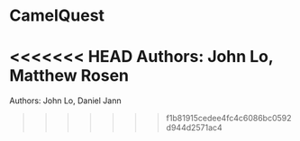 # CamelQuest
<<<<<<< HEAD
Authors: John Lo, Matthew Rosen
=======
Authors: John Lo, Daniel Jann
>>>>>>> f1b81915cedee4fc4c6086bc0592d944d2571ac4

